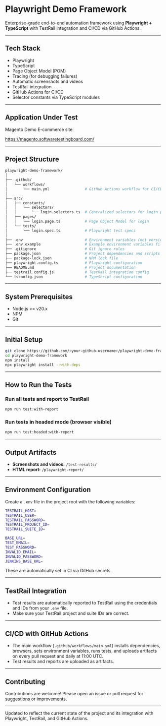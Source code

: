 # Playwright Demo Framework

Enterprise-grade end-to-end automation framework using **Playwright + TypeScript** with TestRail integration and CI/CD via GitHub Actions.

---

## Tech Stack

- Playwright
- TypeScript
- Page Object Model (POM)
- Tracing (for debugging failures)
- Automatic screenshots and videos
- TestRail integration
- GitHub Actions for CI/CD
- Selector constants via TypeScript modules

---

## Application Under Test

Magento Demo E-commerce site:

<https://magento.softwaretestingboard.com/>

---

## Project Structure

```bash
playwright-demo-framework/
│
├── .github/
│   └── workflows/
│       └── main.yml                # GitHub Actions workflow for CI/CD
│
├── src/
│   ├── constants/
│   │   └── selectors/
│   │       └── login.selectors.ts  # Centralized selectors for login page
│   ├── pages/
│   │   └── login.page.ts           # Page Object Model for login
│   └── tests/
│       └── login.spec.ts           # Playwright test specs
│
├── .env                            # Environment variables (not versioned)
├── .env.example                    # Example environment variables file
├── .gitignore                      # Git ignore rules
├── package.json                    # Project dependencies and scripts
├── package-lock.json               # NPM lock file
├── playwright.config.ts            # Playwright configuration
├── README.md                       # Project documentation
├── testrail.config.js              # TestRail integration config
└── tsconfig.json                   # TypeScript configuration
```

---

## System Prerequisites

- Node.js >= v20.x
- NPM
- Git

---

## Initial Setup

```bash
git clone https://github.com/<your-github-username>/playwright-demo-framework.git
cd playwright-demo-framework
npm install
npx playwright install --with-deps
```

---

## How to Run the Tests

### Run all tests and report to TestRail

```bash
npm run test:with-report
```

### Run tests in headed mode (browser visible)

```bash
npm run test:headed:with-report
```

---

## Output Artifacts

- **Screenshots and videos:** `/test-results/`
- **HTML report:** `/playwright-report/`

---

## Environment Configuration

Create a `.env` file in the project root with the following variables:

```bash
TESTRAIL_HOST=
TESTRAIL_USER=
TESTRAIL_PASSWORD=
TESTRAIL_PROJECT_ID=
TESTRAIL_SUITE_ID=

BASE_URL=
TEST_EMAIL=
TEST_PASSWORD=
INVALID_EMAIL=
INVALID_PASSWORD=
JENKINS_BASE_URL=
```

These are automatically set in CI via GitHub secrets.

---

## TestRail Integration

- Test results are automatically reported to TestRail using the credentials and IDs from your `.env` file.
- Make sure your TestRail project and suite IDs are correct.

---

## CI/CD with GitHub Actions

- The main workflow (`.github/workflows/main.yml`) installs dependencies, browsers, sets environment variables, runs tests, and uploads artifacts on every pull request and daily at 11:00 UTC.
- Test results and reports are uploaded as artifacts.

---

## Contributing

Contributions are welcome! Please open an issue or pull request for suggestions or improvements.

---

Updated to reflect the current state of the project and its integration with Playwright, TestRail, and GitHub Actions.
